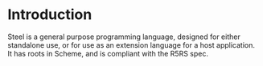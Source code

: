 # Introduction

Steel is
a general purpose programming language, designed for either standalone use, or for use as an extension
language for a host application. It has roots in Scheme, and is compliant with the R5RS spec.
